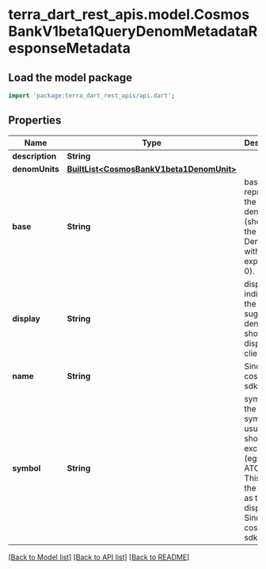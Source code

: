 # terra_dart_rest_apis.model.CosmosBankV1beta1QueryDenomMetadataResponseMetadata

## Load the model package
```dart
import 'package:terra_dart_rest_apis/api.dart';
```

## Properties
Name | Type | Description | Notes
------------ | ------------- | ------------- | -------------
**description** | **String** |  | [optional] 
**denomUnits** | [**BuiltList&lt;CosmosBankV1beta1DenomUnit&gt;**](CosmosBankV1beta1DenomUnit.md) |  | [optional] 
**base** | **String** | base represents the base denom (should be the DenomUnit with exponent = 0). | [optional] 
**display** | **String** | display indicates the suggested denom that should be displayed in clients. | [optional] 
**name** | **String** | Since: cosmos-sdk 0.43 | [optional] 
**symbol** | **String** | symbol is the token symbol usually shown on exchanges (eg: ATOM). This can be the same as the display.  Since: cosmos-sdk 0.43 | [optional] 

[[Back to Model list]](../README.md#documentation-for-models) [[Back to API list]](../README.md#documentation-for-api-endpoints) [[Back to README]](../README.md)


